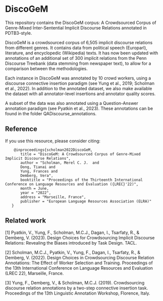 # DiscoGeM
 
This repository contains the DiscoGeM corpus: A Crowdsourced Corpus of Genre-Mixed Inter-Sentential Implicit Discourse Relations annotated in PDTB3-style.
 
DiscoGeM is a crowdsourced corpus of 6,505 implicit discourse relations from different genres. It contains data from political speech (Europarl), literature, and encyclopedic (Wikipedia) texts. It has now been updated with annotations of an additional set of 300 implicit relations from the Penn Discourse Treebank (data stemming from newspaper text), to allow for a comparison between the methodologies.

Each instance in DiscoGeM was annotated by 10 crowd workers, using a discourse connective insertion paradigm (see Yung et al., 2019; Scholman et al., 2022). In addition to the annotated dataset, we also make available the dataset with all annotator-level insertions and annotator quality scores.

A subset of the data was also annotated using a Question-Answer annotation paradigm (see Pyatkin et al., 2023). These annotations can be found in the folder QADiscourse_annotations.
 
 
 ## Reference
 If you use this resource, please consider citing:
 
        @inproceedings{scholman2022DiscoGeM,
           title = "DiscoGeM: A Crowdsourced Corpus of Genre-Mixed Implicit Discourse Relations",
           author = "Scholman, Merel C. J.  and
           Dong, Tianai and
           Yung, Frances and
           Demberg, Vera",
           booktitle = "Proceedings of the Thirteenth International Conference on Language Resources and Evaluation ({LREC}'22)",
           month = June,
           year = "2022",
           address = "Marseille, France",
           publisher = "European Language Resources Association (ELRA)"
       }

## Related work

<a id="1">[1]</a> 
Pyatkin, V., Yung, F., Scholman, M.C.J., Dagan, I., Tsarfaty, R., & Demberg, V. (2023). 
Design Choices for Crowdsourcing Implicit Discourse Relations: Revealing the Biases introduced by Task Design. 
TACL.

<a id="1">[2]</a> 
Scholman, M.C.J., Pyatkin, V., Yung, F., Dagan, I., Tsarfaty, R., & Demberg, V. (2022).
Design Choices in Crowdsourcing Discourse Relation Annotations: The Effect of Worker Selection and Training. 
Proceedings of the 13th International Conference on Language Resources and Evaluation (LREC 22), Marseille, France.

<a id="1">[3]</a> 
Yung, F., Demberg, V., & Scholman, M.C.J. (2019). 
Crowdsourcing discourse relation annotations by a two-step connective insertion task. 
Proceedings of the 13th Linguistic Annotation Workshop, Florence, Italy.
